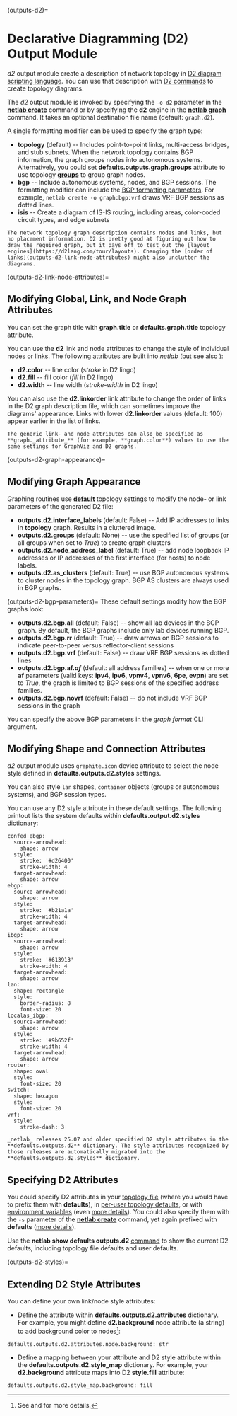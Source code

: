 (outputs-d2)=
# Declarative Diagramming (D2) Output Module

*d2* output module create a description of network topology in [D2 diagram scripting language](https://d2lang.com/tour/intro). You can use that description with [D2 commands](https://d2lang.com/tour/install) to create topology diagrams.

The *d2* output module is invoked by specifying the `-o d2` parameter in the **[netlab create](netlab-create)** command or by specifying the **d2** engine in the **[netlab graph](netlab-graph)** command. It takes an optional destination file name (default: `graph.d2`).

A single formatting modifier can be used to specify the graph type:

* **topology** (default) -- Includes point-to-point links, multi-access bridges, and stub subnets. When the network topology contains BGP information, the graph groups nodes into autonomous systems. Alternatively, you could set **defaults.outputs.graph.groups** attribute to use topology **[groups](topo-groups)** to group graph nodes.
* **bgp** -- Include autonomous systems, nodes, and BGP sessions. The formatting modifier can include the [BGP formatting parameters](outputs-d2-bgp-parameters). For example, `netlab create -o graph:bgp:vrf` draws VRF BGP sessions as dotted lines.
* **isis** -- Create a diagram of IS-IS routing, including areas, color-coded circuit types, and edge subnets

```{tip}
The network topology graph description contains nodes and links, but no placement information. D2 is pretty good at figuring out how to draw the required graph, but it pays off to test out the [layout engines](https://d2lang.com/tour/layouts). Changing the [order of links](outputs-d2-link-node-attributes) might also unclutter the diagrams.
```

(outputs-d2-link-node-attributes)=
## Modifying Global, Link, and Node Graph Attributes

You can set the graph title with **graph.title** or **defaults.graph.title** topology attribute.

You can use the **d2** link and node attributes to change the style of individual nodes or links. The following attributes are built into _netlab_ (but see also [](outputs-d2-styles)):

* **d2.color** -- line color (*stroke* in D2 lingo)
* **d2.fill** -- fill color (*fill* in D2 lingo)
* **d2.width** -- line width (*stroke-width* in D2 lingo)

You can also use the **d2.linkorder** link attribute to change the order of links in the D2 graph description file, which can sometimes improve the diagrams' appearance. Links with lower **d2.linkorder** values (default: 100) appear earlier in the list of links.

```{tip}
The generic link- and node attributes can also be specified as **graph._attribute_** (for example, **graph.color**) values to use the same settings for GraphViz and D2 graphs.
```

(outputs-d2-graph-appearance)=
## Modifying Graph Appearance

Graphing routines use **[default](topo-defaults)** topology settings to modify the node- or link parameters of the generated D2 file:

* **outputs.d2.interface_labels** (default: False) -- Add IP addresses to links in **topology** graph. Results in a cluttered image.
* **outputs.d2.groups** (default: None) -- use the specified list of groups (or all groups when set to *True*) to create graph clusters
* **outputs.d2.node_address_label** (default: True) -- add node loopback IP addresses or IP addresses of the first interface (for hosts) to node labels.
* **outputs.d2.as_clusters** (default: True) -- use BGP autonomous systems to cluster nodes in the topology graph. BGP AS clusters are always used in BGP graphs.

(outputs-d2-bgp-parameters)=
These default settings modify how the BGP graphs look:

* **outputs.d2.bgp.all** (default: False) -- show all lab devices in the BGP graph. By default, the BGP graphs include only lab devices running BGP.
* **outputs.d2.bgp.rr** (default: True) -- draw arrows on BGP sessions to indicate peer-to-peer versus reflector-client sessions
* **outputs.d2.bgp.vrf** (default: False) -- draw VRF BGP sessions as dotted lines
* **outputs.d2.bgp.af._af_** (default: all address families) -- when one or more **af** parameters (valid keys: **ipv4**, **ipv6**, **vpnv4**, **vpnv6**, **6pe**, **evpn**) are set to *True*, the graph is limited to BGP sessions of the specified address families.
* **outputs.d2.bgp.novrf** (default: False) -- do not include VRF BGP sessions in the graph

You can specify the above BGP parameters in the *graph format* CLI argument.

## Modifying Shape and Connection Attributes

*d2* output module uses `graphite.icon` device attribute to select the node style defined in **defaults.outputs.d2.styles** settings.

You can also style `lan` shapes, `container` objects (groups or autonomous systems), and BGP session types.

You can use any D2 style attribute in these default settings. The following printout lists the system defaults within **defaults.output.d2.styles** dictionary:

```
confed_ebgp:
  source-arrowhead:
    shape: arrow
  style:
    stroke: '#d26400'
    stroke-width: 4
  target-arrowhead:
    shape: arrow
ebgp:
  source-arrowhead:
    shape: arrow
  style:
    stroke: '#b21a1a'
    stroke-width: 4
  target-arrowhead:
    shape: arrow
ibgp:
  source-arrowhead:
    shape: arrow
  style:
    stroke: '#613913'
    stroke-width: 4
  target-arrowhead:
    shape: arrow
lan:
  shape: rectangle
  style:
    border-radius: 8
    font-size: 20
localas_ibgp:
  source-arrowhead:
    shape: arrow
  style:
    stroke: '#9b652f'
    stroke-width: 4
  target-arrowhead:
    shape: arrow
router:
  shape: oval
  style:
    font-size: 20
switch:
  shape: hexagon
  style:
    font-size: 20
vrf:
  style:
    stroke-dash: 3
```

```{warning}
_netlab_ releases 25.07 and older specified D2 style attributes in the **‌defaults.outputs.d2** dictionary. The style attributes recognized by those releases are automatically migrated into the **‌defaults.outputs.d2.styles** dictionary.
```

## Specifying D2 Attributes

You could specify D2 attributes in your [topology file](defaults-topology) (where you would have to prefix them with **defaults**), in [per-user topology defaults](defaults-user-file), or with [environment variables](defaults-env) (even [more details](../defaults.md)). You could also specify them with the `-s` parameter of the **[netlab create](netlab-create)** command, yet again prefixed with **defaults** ([more details](netlab-create-set)).

Use the **netlab show defaults outputs.d2** [command](netlab-show-defaults) to show the current D2 defaults, including topology file defaults and user defaults.

(outputs-d2-styles)=
## Extending D2 Style Attributes

You can define your own link/node style attributes:

* Define the attribute within **defaults.outputs.d2.attributes** dictionary. For example, you might define **d2.background** node attribute (a string) to add background color to nodes[^AD]:

```
defaults.outputs.d2.attributes.node.background: str
```

* Define a mapping between your attribute and D2 style attribute within the **defaults.outputs.d2.style_map** dictionary. For example, your **d2.background** attribute maps into D2 **style.fill** attribute:

```
defaults.outputs.d2.style_map.background: fill
```

[^AD]: See [](dev-attribute-validation) and [](dev-valid-data-types) for more details.

